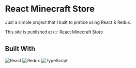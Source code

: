 # React Minecraft Store
Just a simple project that I built to pratice using React & Redux.

This site is published at 👉 [React Minecraft Store](https://phucngo2.github.io/react-minecraft-store/)
## Built With
![React](https://img.shields.io/badge/react-%2320232a.svg?style=for-the-badge&logo=react&logoColor=%2361DAFB)
![Redux](https://img.shields.io/badge/redux-%23593d88.svg?style=for-the-badge&logo=redux&logoColor=white)
![TypeScript](https://img.shields.io/badge/typescript-%23007ACC.svg?style=for-the-badge&logo=typescript&logoColor=white)
